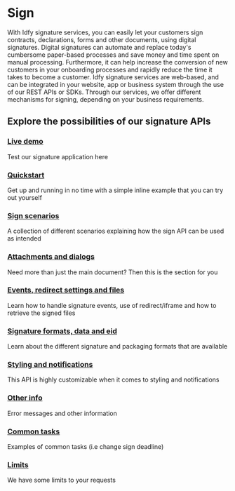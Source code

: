 # Sign

With Idfy signature services, you can easily let your customers sign contracts, declarations, forms and other documents, using digital signatures. Digital signatures can automate and replace today's cumbersome paper-based processes and save money and time spent on manual processing. Furthermore, it can help increase the conversion of new customers in your onboarding processes and rapidly reduce the time it takes to become a customer. Idfy signature services are web-based, and can be integrated in your website, app or business system through the use of our REST APIs or SDKs. Through our services, we offer different mechanisms for signing, depending on your business requirements.

## Explore the possibilities of our signature APIs

### [Live demo](live-demo.md)

Test our signature application here

### [Quickstart ](quickstart.md)

Get up and running in no time with a simple inline example that you can try out yourself

### [Sign scenarios](sign-scenarios/)

A collection of different scenarios explaining how the sign API can be used as intended

### [Attachments and dialogs](attachments-and-dialogs/)

Need more than just the main document? Then this is the section for you

### [Events, redirect settings and files](events-redirect-settings-and-files/)

Learn how to handle signature events, use of redirect/iframe and how to retrieve the signed files

### [Signature formats, data and eid](signature-formats-data-and-eid/)

Learn about the different signature and packaging formats that are available

### [Styling and notifications](styling-and-notifications/)

This API is highly customizable when it comes to styling and notifications

### [Other info](other-information/)

Error messages and other information

### [Common tasks](common-tasks/)

Examples of common tasks \(i.e change sign deadline\)

### [Limits](other-information/limits.md)

We have some limits to your requests

